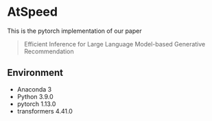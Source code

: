 # AtSpeed
This is the pytorch implementation of our paper
> Efficient Inference for Large Language Model-based Generative Recommendation

## Environment
- Anaconda 3
- Python 3.9.0
- pytorch 1.13.0
- transformers 4.41.0

